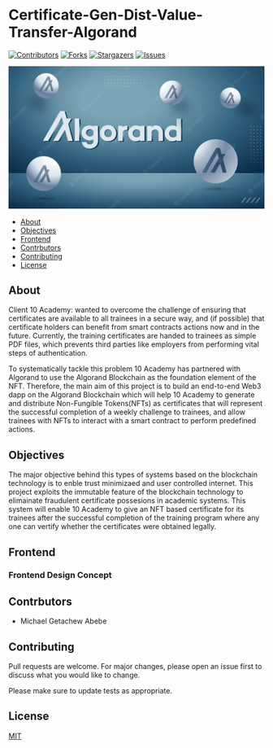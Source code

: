 # Certificate-Gen-Dist-Value-Transfer-Algorand
[![Contributors][contributors-shield]][contributors-url]
[![Forks][forks-shield]][forks-url]
[![Stargazers][stars-shield]][stars-url]
[![Issues][issues-shield]][issues-url]

<!-- import an image -->
![flow-diagram](./img/algo.jpg)

<!-- Table of contents -->
- [About](#about)
- [Objectives](#objectives)
- [Frontend](#Frontend)
- [Contrbutors](#contrbutors)
- [Contributing](#contributing)
- [License](#license)

## About
Client 10 Academy: wanted to overcome the challenge of ensuring that certificates are available to all trainees in a secure way, and (if possible) that certificate holders can benefit from smart contracts actions now and in the future. Currently, the training certificates are handed to trainees as simple PDF files, which prevents third parties like employers from performing vital steps of authentication.

To systematically tackle this problem 10 Academy has partnered with Algorand to use the Algorand Blockchain as the foundation element of the NFT. Therefore, the main aim of this project is to build an end-to-end Web3 dapp on the Algorand Blockchain which will help 10 Academy to generate and distribute Non-Fungible Tokens(NFTs) as certificates that will represent the successful completion of a weekly challenge to trainees, and allow trainees with NFTs to interact with a smart contract to perform predefined actions.

## Objectives
The major objective behind this types of systems based on the blockchain technology is to enble trust minimizaed and user controlled internet. This project exploits the immutable feature of the blockchain technology to elimainate fraudulent certificate possesions in academic systems. This system will enable 10 Academy to give an NFT based certificate for its trainees after the successful completion of the training program where any one can vertify whether the certificates were obtained legally.

## Frontend
### Frontend Design Concept

## Contrbutors
- Michael Getachew Abebe

## Contributing
Pull requests are welcome. For major changes, please open an issue first to discuss what you would like to change.

Please make sure to update tests as appropriate.


## License
[MIT](https://choosealicense.com/licenses/mit/)

[contributors-shield]: https://img.shields.io/github/contributors/michaelgetachew-abebe/Certificate-Gen-Dist-Value-Transfer-Algorand.svg?style=for-the-badge
[contributors-url]: https://github.com/michaelgetachew-abebe/Certificate-Gen-Dist-Value-Transfer-Algorand/graphs/contributors
[forks-shield]: https://img.shields.io/github/forks/michaelgetachew-abebe/Certificate-Gen-Dist-Value-Transfer-Algorand?style=for-the-badge
[forks-url]: https://github.com/michaelgetachew-abebe/Certificate-Gen-Dist-Value-Transfer-Algorand/network/members
[stars-shield]: https://img.shields.io/github/stars/michaelgetachew-abebe/Certificate-Gen-Dist-Value-Transfer-Algorand.svg?style=for-the-badge
[stars-url]: https://github.com/michaelgetachew-abebe/Certificate-Gen-Dist-Value-Transfer-Algorand/stargazers
[issues-shield]: https://img.shields.io/github/issues/michaelgetachew-abebe/Certificate-Gen-Dist-Value-Transfer-Algorand.svg?style=for-the-badge
[issues-url]: https://github.com/michaelgetachew-abebe/Certificate-Gen-Dist-Value-Transfer-Algorand/issues
[license-shield]: https://img.shields.io/github/license/michaelgetachew-abebe/Certificate-Gen-Dist-Value-Transfer-Algorand.svg?style=for-the-badge
[license-url]: https://github.com/michaelgetachew-abebe/Certificate-Gen-Dist-Value-Transfer-Algorand/blob/master/LICENSE.txt